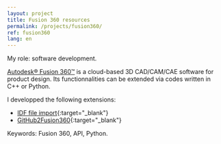 ```yaml
---
layout: project
title: Fusion 360 resources
permalink: /projects/fusion360/
ref: fusion360
lang: en
---
```


My role: software development.

[Autodesk&reg; Fusion 360&trade;](https://www.autodesk.com/products/fusion-360/overview) is a cloud-based 3D CAD/CAM/CAE software for product design. Its functionnalities can be extended via codes written in C++ or Python.

I developped the following extensions:
* [IDF file import](https://apps.autodesk.com/FUSION/fr/Detail/Index?id=3201819144576582682&appLang=en&os=Win64){:target="_blank"}
* [GitHub2Fusion360](https://apps.autodesk.com/FUSION/fr/Detail/Index?id=789800822168335025&appLang=en&os=Win64){:target="_blank"}

Keywords: Fusion 360, API, Python.